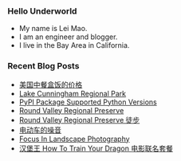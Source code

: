 ### Hello Underworld

- My name is Lei Mao.
- I am an engineer and blogger.
- I live in the Bay Area in California.


### Recent Blog Posts

<!-- BLOG-POST-LIST:START -->
- [美国中餐盒饭的价格](https://leimao.github.io/essay/%E7%BE%8E%E5%9B%BD%E4%B8%AD%E9%A4%90%E7%9B%92%E9%A5%AD%E7%9A%84%E4%BB%B7%E6%A0%BC/)
- [Lake Cunningham Regional Park](https://leimao.github.io/photography/Lake-Cunningham-Regional-Park-2025-06-15/)
- [PyPI Package Supported Python Versions](https://leimao.github.io/blog/PyPI-Package-Supported-Python-Versions/)
- [Round Valley Regional Preserve](https://leimao.github.io/photography/Round-Valley-Regional-Preserve-2025-06-14/)
- [Round Valley Regional Preserve 徒步](https://leimao.github.io/life/Round-Valley-Regional-Preserve/)
- [电动车的噪音](https://leimao.github.io/essay/%E7%94%B5%E5%8A%A8%E8%BD%A6%E7%9A%84%E5%99%AA%E9%9F%B3/)
- [Focus In Landscape Photography](https://leimao.github.io/blog/Focus-In-Landscape-Photography/)
- [汉堡王 How To Train Your Dragon 电影联名套餐](https://leimao.github.io/essay/Burger-King-How-To-Train-Your-Dragon/)
<!-- BLOG-POST-LIST:END -->
